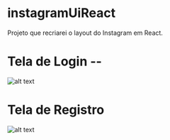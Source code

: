 # instagramUiReact
Projeto que recriarei o layout do Instagram em React.

# Tela de Login --

![alt text](https://cdn.discordapp.com/attachments/771766413563002920/945816911000764526/unknown.png)

# Tela de Registro

![alt text](https://cdn.discordapp.com/attachments/771766413563002920/945816980089339934/unknown.png)

